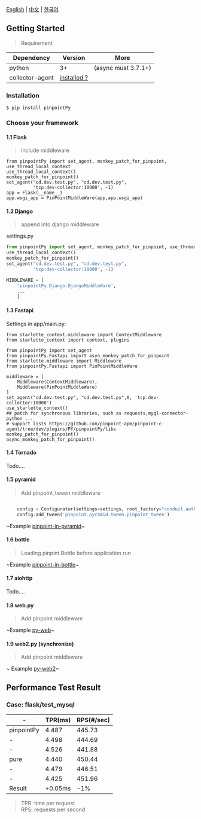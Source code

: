 ﻿[English](Readme.md) | [中文](Readme-CN.md) | [한국어](Readme-KR.md)


## Getting Started

> Requirement

| Dependency      | Version                                     | More                |
| --------------- | ------------------------------------------- | ------------------- |
| python          | 3+                                          | (async must 3.7.1+) |
| collector-agent | [installed ?](../collector-agent/Readme.md) |

### Installation

```shell
$ pip install pinpointPy
```

### Choose your framework


#### 1.1 Flask

> include middleware

```
from pinpointPy import set_agent, monkey_patch_for_pinpoint, use_thread_local_context
use_thread_local_context()
monkey_patch_for_pinpoint()
set_agent("cd.dev.test.py", "cd.dev.test.py",
          'tcp:dev-collector:10000', -1)
app = Flask(__name__)
app.wsgi_app = PinPointMiddleWare(app,app.wsgi_app)
```

#### 1.2 Django

> append into django middleware


settings.py

```python
from pinpointPy import set_agent, monkey_patch_for_pinpoint, use_thread_local_context
use_thread_local_context()
monkey_patch_for_pinpoint()
set_agent("cd.dev.test.py", "cd.dev.test.py",
          'tcp:dev-collector:10000', -1)

MIDDLEWARE = [
    'pinpointPy.Django.DjangoMiddleWare',
    ...
    ]

```
#### 1.3 Fastapi
Settings in app/main.py:
```
from starlette_context.middleware import ContextMiddleware
from starlette_context import context, plugins

from pinpointPy import set_agent
from pinpointPy.Fastapi import asyn_monkey_patch_for_pinpoint
from starlette.middleware import Middleware
from pinpointPy.Fastapi import PinPointMiddleWare

middleware = [
    Middleware(ContextMiddleware),
    Middleware(PinPointMiddleWare)
]
set_agent("cd.dev.test.py", "cd.dev.test.py",0, 'tcp:dev-collector:10000')
use_starlette_context()
## patch for synchronous libraries, such as requests,myql-connector-python ...
# support lists https://github.com/pinpoint-apm/pinpoint-c-agent/tree/dev/plugins/PY/pinpointPy/libs
monkey_patch_for_pinpoint()
async_monkey_patch_for_pinpoint()
```

#### 1.4 Tornado

Todo....

#### 1.5 pyramid

> Add pinpoint_tween middleware

```python

    config = Configurator(settings=settings, root_factory="conduit.auth.RootFactory")
    config.add_tween('pinpoint.pyramid.tween.pinpoint_tween')

```

~Example [pinpoint-in-pyramid](https://github.com/eeliu/pinpoint-in-pyramid)~

#### 1.6 bottle

> Loading pinpint.Bottle before application run

~Example [pinpoint-in-bottle](https://github.com/eeliu/pinpoint-in-bottle)~

#### 1.7 aiohttp

Todo....

#### 1.8 web.py

> Add pinpoint middleware

~Example [py-web](https://github.com/eeliu/pinpoint-in-pyweb)~


#### 1.9 web2.py (synchronize)

> Add pinpoint middleware

~ Example [py-web2](https://github.com/eeliu/pinpoint-in-pyweb2)~


## Performance Test Result

### Case: flask/test_mysql

| -          | TPR(ms) | RPS(#/sec) |
| ---------- | ------- | ---------- |
| pinpointPy | 4.487   | 445.73     |
| -          | 4.498   | 444.69     |
| -          | 4.526   | 441.88     |
| pure       | 4.440   | 450.44     |
| -          | 4.479   | 446.51     |
| -          | 4.425   | 451.96     |
| Result     | +0.05ms | -1%        |

> TPR: time per request         
> RPS: requests per second

